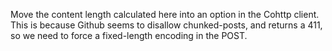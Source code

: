 Move the content length calculated here into an option in the Cohttp
client.  This is because Github seems to disallow chunked-posts,
and returns a 411, so we need to force a fixed-length encoding in
the POST.
